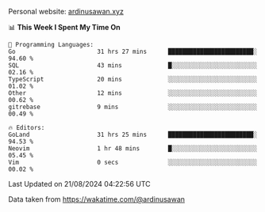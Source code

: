 Personal website: [ardinusawan.xyz](https://ardinusawan.xyz)

<!--START_SECTION:waka-->
📊 **This Week I Spent My Time On** 

```text
💬 Programming Languages: 
Go                       31 hrs 27 mins      ████████████████████████░   94.60 % 
SQL                      43 mins             █░░░░░░░░░░░░░░░░░░░░░░░░   02.16 % 
TypeScript               20 mins             ░░░░░░░░░░░░░░░░░░░░░░░░░   01.02 % 
Other                    12 mins             ░░░░░░░░░░░░░░░░░░░░░░░░░   00.62 % 
gitrebase                9 mins              ░░░░░░░░░░░░░░░░░░░░░░░░░   00.49 % 

🔥 Editors: 
GoLand                   31 hrs 25 mins      ████████████████████████░   94.53 % 
Neovim                   1 hr 48 mins        █░░░░░░░░░░░░░░░░░░░░░░░░   05.45 % 
Vim                      0 secs              ░░░░░░░░░░░░░░░░░░░░░░░░░   00.02 % 
```


 Last Updated on 21/08/2024 04:22:56 UTC
<!--END_SECTION:waka-->
Data taken from https://wakatime.com/@ardinusawan
